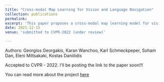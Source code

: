 ```yaml
---
title: "Cross-modal Map Learning for Vision and Language Navigation"
collection: publications
permalink: 
excerpt: 'This paper proposes a cross-modal map learning model for vision-and-language navigation that first learns to predict the top-down semantics on an egocentric map for both observed and unobserved regions, and then predicts a path towards the goal as a set of way-points.'
date: 2021-12-15
venue: 'submitted to CVPR-2022 (under review)'

---
```


Authors: Georgios Georgakis, Karan Wanchoo, Karl Schmeckpeper, Soham Dan, Eleni Miltsakaki, Kostas Daniilidis

Accepted to CVPR - 2022. I'll be posting the link to the paper soon!!!

You can read more about the project [here](https://wanchoo93.github.io/teaching/2017-spring-teaching-4)
